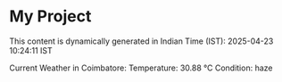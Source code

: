 # My Project

This content is dynamically generated in Indian Time (IST): 2025-04-23 10:24:11 IST


Current Weather in Coimbatore:
Temperature: 30.88 °C
Condition: haze
